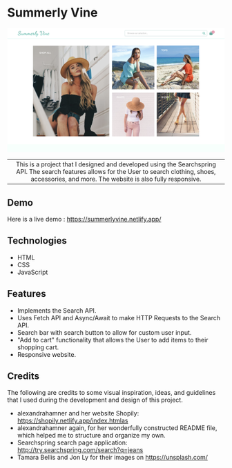 # Summerly Vine
![](img/summerly-screenshot.png)

<table>
<tr>
<td align="center">
  This is a project that I designed and developed using the Searchspring API. The search features allows for the User to search clothing, shoes, accessories, and more. The website is also fully responsive.
</td>
</tr>
</table>

## Demo

Here is a live demo : https://summerlyvine.netlify.app/

## Technologies

- HTML
- CSS
- JavaScript

## Features

- Implements the Search API.
- Uses Fetch API and Async/Await to make HTTP Requests to the Search API.
- Search bar with search button to allow for custom user input.
- "Add to cart" functionality that allows the User to add items to their shopping cart.
- Responsive website.

## Credits

The following are credits to some visual inspiration, ideas, and guidelines that I used during the development and design of this project.

- alexandrahamner and her website Shopily: https://shopily.netlify.app/index.htmlas 
- alexandrahamner again, for her wonderfully constructed README file, which helped me to structure and organize my own.
- Searchspring search page application: http://try.searchspring.com/search?q=jeans
- Tamara Bellis and Jon Ly for their images on https://unsplash.com/

